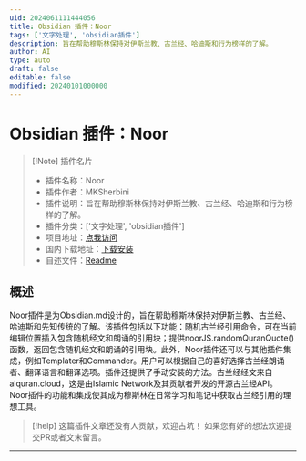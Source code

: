 ```yaml
---
uid: 2024061111444056
title: Obsidian 插件：Noor
tags: ['文字处理', 'obsidian插件']
description: 旨在帮助穆斯林保持对伊斯兰教、古兰经、哈迪斯和行为榜样的了解。
author: AI
type: auto
draft: false
editable: false
modified: 20240101000000
---
```


# Obsidian 插件：Noor

> [!Note] 插件名片
> - 插件名称：Noor
> - 插件作者：MKSherbini
> - 插件说明：旨在帮助穆斯林保持对伊斯兰教、古兰经、哈迪斯和行为榜样的了解。
> - 插件分类：['文字处理', 'obsidian插件']
> - 项目地址：[点我访问](https://github.com/MKSherbini/obsidian-noor)
> - 国内下载地址：[下载安装](https://pkmer.cn/products/plugin/pluginMarket/?noor)
> - 自述文件：[Readme](https://ghproxy.net/https://raw.githubusercontent.com/MKSherbini/obsidian-noor/master/README.md)



## 概述

Noor插件是为Obsidian.md设计的，旨在帮助穆斯林保持对伊斯兰教、古兰经、哈迪斯和先知传统的了解。该插件包括以下功能：随机古兰经引用命令，可在当前编辑位置插入包含随机经文和朗诵的引用块；提供noorJS.randomQuranQuote()函数，返回包含随机经文和朗诵的引用块。此外，Noor插件还可以与其他插件集成，例如Templater和Commander。用户可以根据自己的喜好选择古兰经朗诵者、翻译语言和翻译选项。插件还提供了手动安装的方法。古兰经经文来自alquran.cloud，这是由Islamic Network及其贡献者开发的开源古兰经API。 Noor插件的功能和集成使其成为穆斯林在日常学习和笔记中获取古兰经引用的理想工具。


> [!help] 
> 这篇插件文章还没有人贡献，欢迎占坑！
> 如果您有好的想法欢迎提交PR或者文末留言。
> 

---



